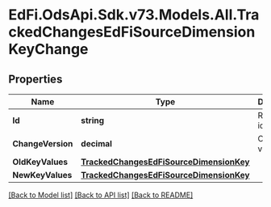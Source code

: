 # EdFi.OdsApi.Sdk.v73.Models.All.TrackedChangesEdFiSourceDimensionKeyChange

## Properties

Name | Type | Description | Notes
------------ | ------------- | ------------- | -------------
**Id** | **string** | Resource identifier | [optional] 
**ChangeVersion** | **decimal** | Change version | [optional] 
**OldKeyValues** | [**TrackedChangesEdFiSourceDimensionKey**](TrackedChangesEdFiSourceDimensionKey.md) |  | [optional] 
**NewKeyValues** | [**TrackedChangesEdFiSourceDimensionKey**](TrackedChangesEdFiSourceDimensionKey.md) |  | [optional] 

[[Back to Model list]](../../README.md#documentation-for-models) [[Back to API list]](../../README.md#documentation-for-api-endpoints) [[Back to README]](../../README.md)

